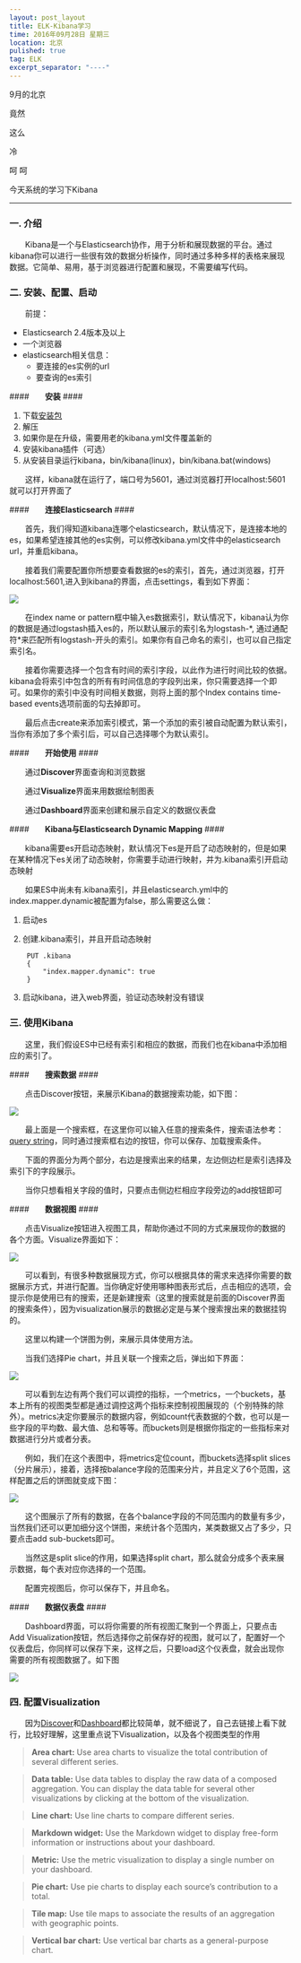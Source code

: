 ```yaml
---
layout: post_layout
title: ELK-Kibana学习
time: 2016年09月28日 星期三
location: 北京
pulished: true
tag: ELK
excerpt_separator: "----"
---
```


9月的北京

竟然

这么

冷

呵 呵


今天系统的学习下Kibana

----



### **一. 介绍** ###

　　Kibana是一个与Elasticsearch协作，用于分析和展现数据的平台。通过kibana你可以进行一些很有效的数据分析操作，同时通过多种多样的表格来展现数据。它简单、易用，基于浏览器进行配置和展现，不需要编写代码。

### **二. 安装、配置、启动** ###

　　前提：

- Elasticsearch 2.4版本及以上
- 一个浏览器
- elasticsearch相关信息：
	- 要连接的es实例的url
	- 要查询的es索引

####　　**安装** ####

1. 下载[安装包](https://www.elastic.co/downloads/kibana)
2. 解压
3. 如果你是在升级，需要用老的kibana.yml文件覆盖新的
4. 安装kibana插件（可选）
5. 从安装目录运行kibana，bin/kibana(linux)，bin/kibana.bat(windows)

　　这样，kibana就在运行了，端口号为5601，通过浏览器打开localhost:5601就可以打开界面了

####　　**连接Elasticsearch** ####

　　首先，我们得知道kibana连哪个elasticsearch，默认情况下，是连接本地的es，如果希望连接其他的es实例，可以修改kibana.yml文件中的elasticsearch url，并重启kibana。

　　接着我们需要配置你所想要查看数据的es的索引，首先，通过浏览器，打开localhost:5601,进入到kibana的界面，点击settings，看到如下界面：

![]({{site.pictureurl}}28.jpg?raw=true)

　　在index name or pattern框中输入es数据索引，默认情况下，kibana认为你的数据是通过logstash插入es的，所以默认展示的索引名为logstash-\*, 通过通配符\*来匹配所有logstash-开头的索引。如果你有自己命名的索引，也可以自己指定索引名。

　　接着你需要选择一个包含有时间的索引字段，以此作为进行时间比较的依据。kibana会将索引中包含的所有有时间信息的字段列出来，你只需要选择一个即可。如果你的索引中没有时间相关数据，则将上面的那个Index contains time-based events选项前面的勾去掉即可。

　　最后点击create来添加索引模式，第一个添加的索引被自动配置为默认索引，当你有添加了多个索引后，可以自己选择哪个为默认索引。

####　　**开始使用** ####

　　通过**Discover**界面查询和浏览数据

　　通过**Visualize**界面来用数据绘制图表

　　通过**Dashboard**界面来创建和展示自定义的数据仪表盘

####　　**Kibana与Elasticsearch Dynamic Mapping** ####

　　kibana需要es开启动态映射，默认情况下es是开启了动态映射的，但是如果在某种情况下es关闭了动态映射，你需要手动进行映射，并为.kibana索引开启动态映射

　　如果ES中尚未有.kibana索引，并且elasticsearch.yml中的index.mapper.dynamic被配置为false，那么需要这么做：

1. 启动es
2. 创建.kibana索引，并且开启动态映射 
	
		PUT .kibana
		{
        	"index.mapper.dynamic": true
		}
3. 启动kibana，进入web界面，验证动态映射没有错误
　　
### **三. 使用Kibana** ###

　　这里，我们假设ES中已经有索引和相应的数据，而我们也在kibana中添加相应的索引了。

####　　**搜索数据** ####

　　点击Discover按钮，来展示Kibana的数据搜索功能，如下图：

![]({{site.pictureurl}}29.jpg?raw=true)

　　最上面是一个搜索框，在这里你可以输入任意的搜索条件，搜索语法参考：[query string](https://www.elastic.co/guide/en/elasticsearch/reference/current//query-dsl-query-string-query.html#query-string-syntax)，同时通过搜索框右边的按钮，你可以保存、加载搜索条件。

　　下面的界面分为两个部分，右边是搜索出来的结果，左边侧边栏是索引选择及索引下的字段展示。

　　当你只想看相关字段的值时，只要点击侧边栏相应字段旁边的add按钮即可

####　　**数据视图** ####

　　点击Visualize按钮进入视图工具，帮助你通过不同的方式来展现你的数据的各个方面。Visualize界面如下：

![]({{site.pictureurl}}30.jpg?raw=true)

　　可以看到，有很多种数据展现方式，你可以根据具体的需求来选择你需要的数据展示方式，并进行配置。当你确定好使用哪种图表形式后，点击相应的选项，会提示你是使用已有的搜索，还是新建搜索（这里的搜索就是前面的Discover界面的搜索条件），因为visualization展示的数据必定是与某个搜索搜出来的数据挂钩的。

　　这里以构建一个饼图为例，来展示具体使用方法。

　　当我们选择Pie chart，并且关联一个搜索之后，弹出如下界面：

![]({{site.pictureurl}}31.jpg?raw=true)

　　可以看到左边有两个我们可以调控的指标，一个metrics，一个buckets，基本上所有的视图类型都是通过调控这两个指标来控制视图展现的（个别特殊的除外）。metrics决定你要展示的数据内容，例如count代表数据的个数，也可以是一些字段的平均数、最大值、总和等等。而buckets则是根据你指定的一些指标来对数据进行分片或者分表。

　　例如，我们在这个表图中，将metrics定位count，而buckets选择split slices（分片展示），接着，选择按balance字段的范围来分片，并且定义了6个范围，这样配置之后的饼图就变成下图：

![]({{site.pictureurl}}32.jpg?raw=true)

　　这个图展示了所有的数据，在各个balance字段的不同范围内的数量有多少，当然我们还可以更加细分这个饼图，来统计各个范围内，某类数据又占了多少，只要点击add sub-buckets即可。

　　当然这是split slice的作用，如果选择split chart，那么就会分成多个表来展示数据，每个表对应你选择的一个范围。

　　配置完视图后，你可以保存下，并且命名。


####　　**数据仪表盘** ####

　　Dashboard界面，可以将你需要的所有视图汇聚到一个界面上，只要点击Add Visualization按钮，然后选择你之前保存好的视图，就可以了，配置好一个仪表盘后，你同样可以保存下来，这样之后，只要load这个仪表盘，就会出现你需要的所有视图数据了。如下图

![]({{site.pictureurl}}33.jpg?raw=true)

### **四. 配置Visualization** ###

　　因为[Discover](https://www.elastic.co/guide/en/kibana/current/discover.html)和[Dashboard](https://www.elastic.co/guide/en/kibana/current/dashboard.html)都比较简单，就不细说了，自己去链接上看下就行，比较好理解，这里重点说下Visualization，以及各个视图类型的作用

> **Area chart:** Use area charts to visualize the total contribution of several different series.

> **Data table:** Use data tables to display the raw data of a composed aggregation. You can display the data table for several other visualizations by clicking at the bottom of the visualization.

> **Line chart:** Use line charts to compare different series.

> **Markdown widget:** Use the Markdown widget to display free-form information or instructions about your dashboard.

> **Metric:** Use the metric visualization to display a single number on your dashboard.

> **Pie chart:** Use pie charts to display each source’s contribution to a total.

> **Tile map:** Use tile maps to associate the results of an aggregation with geographic points.

> **Vertical bar chart:** Use vertical bar charts as a general-purpose chart.